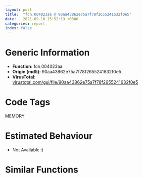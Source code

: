 ```yaml
---
layout: post
title:  "fcn.004023aa @ 90aa43862e75a7f78f2655241632f0e5"
date:   2021-09-10 15:52:19 +0300
categories: report
index: false
---
```


# Generic Information
- **Function:** fcn.004023aa
- **Origin (md5):** 90aa43862e75a7f78f2655241632f0e5
- **VirusTotal:** [virustotal.com/gui/file/90aa43862e75a7f78f2655241632f0e5][virustotal_ref]

# Code Tags
<span class="tag" id="MEMORY">MEMORY</span>


# Estimated Behaviour
<ul><li class="bhv-desc" id="na">Not Available :(</li></ul>

# Similar Functions
<script type="text/javascript" src="https://www.gstatic.com/charts/loader.js"></script>
<script type="text/javascript">

    google.charts.load('current', {'packages':['corechart']});
    google.charts.setOnLoadCallback(drawChart);

    function drawChart() {
    var data = new google.visualization.DataTable();
        data.addColumn('number', 'X');
        data.addColumn('number', 'Y');
        data.addColumn({type: 'string', role: 'tooltip', 'p': {'html': true}});
        data.addColumn({'type': 'string', 'role': 'style'});
        
        data.addRows([
    [0, 0, '<b><a href="/report/fcn.004023aa@90aa43862e75a7f78f2655241632f0e5">fcn.004023aa</a><br>@90aa43862e75a7f78f2655241632f0e5</b><br>', 'point { fill-color: #e0440e; }'],

        ]);

    var options = {
        title: 'Similarity Plot',
        legend: 'none',
        colors: ['#dedbd9', '#e6693e', '#ec8f6e', '#f3b49f', '#f6c7b6'],
        tooltip: {isHtml: true, trigger: 'both'},
        explorer: {
        actions: ["dragToZoom", "rightClickToReset"],
        },
        chartArea: {
        width: '80%',
        height: '80%'
        },
        width: '100%',
        height: '100%'
    };

    var chart = new google.visualization.ScatterChart(document.getElementById('chart_div'));

    chart.draw(data, options);
    }
    
</script>


<div id="chart_div" style="width: 100%px; height: 100%;"></div>

# Disassembled Code
{% highlight nasm %}

push ebp
mov ebp, esp
sub esp, 0xd0
push dword[ebp-0xc]
push dword[ebp-0x64]
push 0
push 0
call sub.USER32.dll_DdeAddData
mov dword[ebp-0x84], eax
mov eax, 0x440
sub eax, dword[ebp-0x30]
sub eax, dword[ebp-0x10]
mov dword[ebp-0x14], eax
cmp dword[ebp-0x48], 0
jbe off.b77
mov eax, dword[ebp-0x8c]
cmp eax, dword[ebp-0x28]
jbe off.b77
cmp dword[ebp-0x74], 0x159
jae off.b77
mov dword[ebp-0x68], 0xfffffcaa
mov eax, dword[ebp-0xc8]
mov dword[ebp-0xa4], eax
cmp dword[ebp-0xa4], 0x24
je off.b188
cmp dword[ebp-0xa4], 0x4d
je off.b139
cmp dword[ebp-0xa4], 0x4f
je off.b204
cmp dword[ebp-0xa4], 0x6d
je off.b164
cmp dword[ebp-0xa4], 0xb8
je off.b148
jmp off.b217
mov dword[ebp-0x38], 0x380
jmp off.b231
mov eax, 0xf0
sub eax, dword[ebp-0x58]
sub eax, dword[ebp-0x44]
mov dword[ebp-0xc], eax
jmp off.b231
mov eax, dword[ebp-4]
mov ecx, dword[ebp-0x1c]
lea eax, [ecx+eax+0x205]
sub eax, dword[ebp-0x98]
mov dword[ebp-0xc], eax
jmp off.b231
mov eax, dword[ebp-0x48]
add eax, 0x3fc
sub eax, dword[ebp-0x7c]
mov dword[ebp-0x2c], eax
jmp off.b231
mov eax, dword[ebp-0x14]
sub eax, 0xae
mov dword[ebp-0x70], eax
jmp off.b231
mov eax, dword[ebp-0x78]
sub eax, dword[ebp-0x60]
or eax, 0x104
mov dword[ebp-0x28], eax
mov eax, dword[ebp-0x94]
mov ecx, dword[ebp-0x48]
lea eax, [ecx+eax+0x1b4]
sub eax, dword[ebp-0x7c]
mov dword[ebp-0x84], eax
mov eax, dword[ebp-0x30]
add eax, 0x2fe
sub eax, dword[ebp-0x20]
add eax, dword[ebp-0x48]
mov dword[ebp-8], eax
mov eax, dword[ebp-0x48]
cmp eax, dword[ebp-0x60]
je off.b290
cmp dword[ebp-0x20], 0x27e
jae off.b301
mov eax, dword[ebp-4]
add eax, 0x14c
mov dword[ebp-0x18], eax
mov ecx, dword[ebp-0x34]
call fcn.00401dd1
mov dword[ebp-0x4c], eax
mov eax, dword[ebp-0x3c]
mov ecx, dword[ebp-0x78]
lea eax, [ecx+eax+0x2d3]
add eax, dword[ebp-0x80]
mov dword[ebp-0x10], eax
mov eax, dword[ebp-0x8c]
sub eax, dword[ebp-0x18]
sub eax, dword[ebp-0x48]
mov dword[ebp-0x3c], eax
cmp dword[ebp-0x78], 0x177
je off.b361
cmp dword[ebp-0x20], 0x6d
jae off.b368
mov dword[ebp-0x18], 0x3f5
mov eax, dword[ebp-0x8c]
sub eax, 0x303
xor eax, 0x339
mov dword[ebp-0x98], eax
mov eax, dword[ebp-0x50]
cmp eax, dword[ebp-0x2c]
jne off.b406
mov eax, dword[ebp-0x40]
cmp eax, dword[ebp-0x50]
je off.b415
cmp dword[ebp-0x4c], 0x235
jbe off.b439
mov eax, 0x147
sub eax, dword[ebp-0x38]
mov ecx, dword[ebp-0x84]
lea eax, [eax+ecx+0xb3]
mov dword[ebp-0x70], eax
cmp dword[ebp-0x40], 0
jb off.b461
mov eax, dword[ebp-0x4c]
cmp eax, dword[ebp-0x34]
jb off.b461
mov eax, dword[ebp-0x18]
cmp eax, dword[ebp-8]
jne off.b475
mov eax, 0xfffffed1
sub eax, dword[ebp-0x2c]
mov dword[ebp-0xac], eax
mov eax, dword[ebp-4]
mov ecx, dword[ebp-0x68]
lea eax, [ecx+eax+0x5a]
mov dword[ebp-0x28], eax
mov dword[ebp-0x64], 0x5f
mov dword[ebp-0x1c], 0xeb8
mov eax, dword[ebp-0x70]
sub eax, 0x4f
mov dword[ebp-8], eax
mov eax, 0x1d4
sub eax, dword[ebp-0x98]
add eax, dword[ebp-0x24]
mov dword[ebp-0x28], eax
mov eax, dword[ebp-0x1c]
add eax, 0x13
mov dword[ebp-0x1c], eax
mov eax, dword[ebp-0x68]
sub eax, 0x3bb
mov dword[ebp-0x3c], eax
mov eax, 0x1d3
sub eax, dword[ebp-0x70]
sub eax, dword[ebp-0x80]
mov dword[ebp-0x24], eax
cmp dword[ebp-0x1c], 0xecb
jb off.b511
mov eax, dword[ebp-0x3c]
add eax, 0x368
sub eax, dword[ebp-0x28]
mov dword[ebp-0x84], eax
and dword[ebp-0x58], 0
jmp off.b601
mov eax, dword[ebp-0x58]
inc eax
mov dword[ebp-0x58], eax
cmp dword[ebp-0x58], 3
jae off.b621
mov eax, dword[ebp-0x3c]
add eax, 0x5c
sub eax, dword[ebp-0x60]
mov dword[ebp-0x54], eax
jmp off.b594
mov eax, dword[ebp-0x34]
cmp eax, dword[ebp-0x6c]
ja off.b637
mov eax, dword[ebp-0x64]
cmp eax, dword[ebp-8]
jne off.b646
cmp dword[ebp-0x34], 0x281
jne off.b660
mov eax, 0x2bb
sub eax, dword[ebp-8]
or eax, dword[ebp-0x54]
mov dword[ebp-0x48], eax
mov eax, dword[ebp-0x38]
sub eax, 0x3b6
mov dword[ebp-0x94], eax
mov eax, dword[ebp-0x34]
cmp eax, dword[ebp-0x14]
jne off.b698
mov eax, dword[ebp-8]
cmp eax, dword[ebp-0x54]
jne off.b698
mov eax, dword[ebp-0x54]
cmp eax, dword[ebp-0x10]
jne off.b720
mov eax, 0x1fc
sub eax, dword[ebp-0x40]
add eax, 0x3bf
sub eax, dword[ebp-0x60]
mov dword[ebp-0x90], eax
mov eax, dword[ebp-4]
cmp eax, dword[ebp-0x6c]
je off.b753
cmp dword[ebp-0x68], 0x55
je off.b753
mov eax, dword[ebp-0x1c]
cmp eax, dword[ebp-0xc]
jae off.b753
mov eax, dword[ebp-0x14]
add eax, 0x357
mov dword[ebp-0x54], eax
mov eax, dword[ebp-0x48]
add eax, dword[ebp-0x40]
add eax, dword[ebp-0x14]
add eax, dword[ebp-0x78]
mov dword[ebp-0x3c], eax
push 0x40
push 0x1000
push 0x1396c0
push 0
call dword[sym.imp.KERNEL32.dll_VirtualAlloc]
mov dword[ebp-0xb0], eax
mov eax, dword[ebp-0x30]
sub eax, 0x105
mov dword[ebp-0x28], eax
mov eax, dword[ebp-0x4c]
add eax, 0x316
mov ecx, dword[ebp-0x68]
add ecx, 0x3c8
and eax, ecx
mov dword[ebp-0x38], eax
mov eax, dword[ebp-0x64]
add eax, 0x59
sub eax, dword[ebp-8]
mov dword[ebp-0x68], eax
mov edx, dword[ebp-4]
mov ecx, dword[ebp-0x8c]
call fcn.00401c14
mov dword[ebp-0x28], eax
mov ecx, dword[ebp-0x1c]
call fcn.00401dd1
mov dword[ebp-0x30], eax
mov eax, dword[ebp-0xc]
sub eax, 0x2a0
mov dword[ebp-0x90], eax
mov eax, dword[ebp-0x64]
sub eax, 0x1cb
mov dword[ebp-0x6c], eax
cmp dword[ebp-0x64], 0x164
jae off.b933
cmp dword[ebp-0x98], 0x263
jne off.b933
cmp dword[ebp-0x2c], 0x233
jb off.b933
mov eax, dword[ebp-0x74]
add eax, 0xf0
mov dword[ebp-0x60], eax
mov eax, 0x2e8
sub eax, dword[ebp-0x64]
sub eax, dword[ebp-0x20]
mov dword[ebp-0x78], eax
mov dword[ebp-0x4c], 0xe85
mov eax, dword[ebp-0x98]
add eax, dword[ebp-0x8c]
add eax, dword[ebp-0xc]
add eax, dword[ebp-0x20]
mov dword[ebp-0x60], eax
mov eax, dword[ebp-0x30]
add eax, dword[ebp-0x58]
sub eax, dword[ebp-0x34]
add eax, 0xdc
mov dword[ebp-0x48], eax
mov eax, dword[ebp-0x4c]
add eax, 0x14
mov dword[ebp-0x4c], eax
mov dword[ebp-0x28], 0x82f
mov eax, dword[ebp-0x50]
add eax, 0x20f
mov dword[ebp-0xc], eax
cmp dword[ebp-0x4c], 0xead
jb off.b975
mov eax, dword[ebp-0x58]
add eax, 0x2a3
mov dword[ebp-0x20], eax
mov eax, dword[ebp-0x74]
cmp eax, dword[ebp-0x20]
jne off.b1058
mov eax, dword[ebp-0x6c]
cmp eax, dword[ebp-0x84]
je off.b1080
mov eax, dword[ebp-0x88]
mov ecx, dword[ebp-4]
lea eax, [ecx+eax-0x257]
sub eax, dword[ebp-4]
mov dword[ebp-0x10], eax
mov eax, dword[ebp-0x58]
mov ecx, dword[ebp-0x58]
lea eax, [ecx+eax+0x1be]
mov dword[ebp-0x1c], eax
mov eax, dword[ebp-0x18]
sub eax, dword[ebp-0x8c]
sub eax, 0x289
mov dword[ebp-0x44], eax
mov eax, dword[ebp-0xb0]
add eax, 0x83000
mov dword[ebp-0xb0], eax
mov eax, dword[ebp-0x80]
add eax, 0x364
mov dword[ebp-0x34], eax
mov dword[ebp-0x90], 0x435
mov eax, dword[ebp-0xc]
or eax, 0x13f
mov dword[ebp-0x38], eax
mov eax, dword[ebp-0x38]
cmp eax, dword[ebp-0xac]
jb off.b1179
cmp dword[ebp-0x3c], 1
je off.b1200
mov eax, dword[ebp-0x44]
mov ecx, dword[ebp-0x14]
lea eax, [ecx+eax-0x33b]
or eax, 0xf0
mov dword[ebp-0x30], eax
mov dword[ebp-0xcc], 0x4bc1e0
mov eax, dword[ebp-0x1c]
mov ecx, dword[ebp-0x1c]
lea eax, [ecx+eax-0x1ae]
sub eax, dword[ebp-0x68]
mov dword[ebp-4], eax
mov dword[ebp-0x98], 0xfffffa6b
and dword[ebp-0x5c], 0
mov eax, dword[ebp-0x10]
add eax, 0x2e1
mov dword[ebp-0x94], eax
cmp dword[ebp-0x68], 0x38
jae off.b1293
mov eax, dword[ebp-0x20]
cmp eax, dword[ebp-0x24]
jbe off.b1293
mov eax, dword[ebp-0x6c]
sub eax, dword[ebp-0x14]
mov ecx, dword[ebp-0x84]
lea eax, [eax+ecx+0x35e]
mov dword[ebp-0x18], eax
mov eax, dword[ebp-0x54]
sub eax, 0x210
mov dword[ebp-0x20], eax
mov eax, dword[ebp-0x48]
or eax, 0xffffff71
mov dword[ebp-0x38], eax
mov dword[ebp-0x70], 0x28f
mov dword[ebp-0xa0], 0xf34d8a43
mov eax, 0x91
sub eax, dword[ebp-0x20]
mov ecx, dword[ebp-0xc]
lea eax, [eax+ecx+0x3bc]
mov dword[ebp-8], eax
mov eax, 0xf6
sub eax, dword[ebp-0x30]
mov dword[ebp-0x2c], eax
mov dword[ebp-0xb4], 0xcb1c6c44
mov eax, dword[ebp-0x6c]
mov ecx, dword[ebp-0x40]
lea eax, [ecx+eax+0x2a7]
mov dword[ebp-0x50], eax
mov eax, dword[ebp-0x48]
add eax, 0x40
sub eax, dword[ebp-0x24]
add eax, 0x6e
mov dword[ebp-0x2c], eax
mov dword[ebp-0x9c], 0x448bd884
mov eax, 0x2d3
sub eax, dword[ebp-0x3c]
mov ecx, dword[ebp-8]
lea eax, [eax+ecx+0x281]
mov dword[ebp-0x44], eax
cmp dword[ebp-0x7c], 0
jbe off.b1470
cmp dword[ebp-0x4c], 0x236
je off.b1470
mov eax, dword[ebp-0x8c]
sub eax, dword[ebp-0x24]
mov ecx, dword[ebp-0x70]
lea eax, [eax+ecx+0x30]
mov dword[ebp-0x2c], eax
mov dword[ebp-0xc0], 0x49168763
mov eax, dword[ebp-0x90]
add eax, 0x3c0
mov dword[ebp-0x74], eax
mov eax, dword[ebp-0x8c]
mov ecx, dword[ebp-4]
lea eax, [ecx+eax+0x81]
add eax, dword[ebp-4]
mov dword[ebp-0xc], eax
mov dword[ebp-0xb8], 0xe536d979
mov eax, dword[ebp-0x40]
mov ecx, dword[ebp-0x7c]
lea eax, [ecx+eax+0x316]
sub eax, dword[ebp-0x24]
mov dword[ebp-0x6c], eax
mov eax, dword[ebp-0x14]
cmp eax, dword[ebp-0x24]
ja off.b1569
cmp dword[ebp-0x20], 0x14b
jbe off.b1569
mov dword[ebp-0x44], 0x29f
mov dword[ebp-0xa8], 0x2211104a
mov eax, dword[ebp-0x34]
add eax, dword[ebp-0x18]
mov ecx, dword[ebp-0x20]
lea eax, [eax+ecx-0x308]
mov dword[ebp-0x8c], eax
mov eax, dword[ebp-0x64]
mov ecx, dword[ebp-0x38]
lea eax, [ecx+eax+0x1a3]
mov dword[ebp-0x74], eax
mov dword[ebp-0xbc], 0x2d27a6aa
mov eax, 0xa2
sub eax, dword[ebp-0x28]
mov dword[ebp-0x44], eax
mov dword[ebp-0xc4], 0xac990cc7
mov eax, dword[ebp-0xc]
cmp eax, dword[ebp-0x24]
je off.b1678
mov eax, dword[ebp-0x74]
cmp eax, dword[ebp-0x90]
jbe off.b1678
mov eax, dword[ebp-0x38]
sub eax, 0x3e1
mov dword[ebp-8], eax
mov eax, dword[ebp-0x3c]
sub eax, 0x1d2
sub eax, dword[ebp-0x1c]
mov dword[ebp-0x2c], eax
mov eax, dword[ebp-0x30]
mov ecx, dword[ebp-0x7c]
lea eax, [ecx+eax-0x330]
mov dword[ebp-0x24], eax
and dword[ebp-0x5c], 0
cmp dword[ebp-0x5c], 0xab40
jae off.b3597
mov eax, dword[ebp-0x4c]
cmp eax, dword[ebp-0x58]
jb off.b1739
cmp dword[ebp-0x58], 0
je off.b1756
mov eax, dword[ebp-0x40]
add eax, 0x137
sub eax, dword[ebp-0x90]
mov dword[ebp-0x50], eax
mov eax, dword[ebp-0x30]
add eax, 0x49f
mov dword[ebp-0x78], eax
mov eax, dword[ebp-0xa0]
add eax, dword[ebp-0xb4]
mov dword[ebp-0xa0], eax
and dword[ebp-4], 0
jmp off.b1798
mov eax, dword[ebp-4]
inc eax
mov dword[ebp-4], eax
cmp dword[ebp-4], 1
jae off.b1825
mov eax, dword[ebp-0x94]
mov ecx, dword[ebp-0x70]
lea eax, [ecx+eax-0x285]
mov dword[ebp-0x68], eax
jmp off.b1791
cmp dword[ebp-0x70], 0x1be
jne off.b1850
cmp dword[ebp-0x48], 0xf7
jne off.b1850
mov dword[ebp-8], 0xb8
mov eax, dword[ebp-0xc0]
xor eax, dword[ebp-0xb8]
mov dword[ebp-0xc0], eax
mov eax, dword[ebp-0x60]
sub eax, 0x16
sub eax, dword[ebp-0x40]
mov dword[ebp-0x6c], eax
mov eax, dword[ebp-0x48]
cmp eax, dword[ebp-8]
ja off.b1900
cmp dword[ebp-0x10], 0
jb off.b1923
cmp dword[ebp-8], 0x72
jb off.b1923
mov eax, dword[ebp-8]
add eax, 0x17c
sub eax, dword[ebp-0x88]
sub eax, dword[ebp-0x88]
mov dword[ebp-0x14], eax
mov eax, dword[ebp-0xa8]
xor eax, dword[ebp-0xbc]
mov dword[ebp-0xa8], eax
mov dword[ebp-0x98], 0xfffffbf2
mov eax, dword[ebp-0x94]
sub eax, dword[ebp-0x4c]
mov ecx, dword[ebp-0x4c]
lea eax, [eax+ecx+0x4c]
mov dword[ebp-0x78], eax
mov eax, dword[ebp-0xbc]
add eax, dword[ebp-0xc4]
mov dword[ebp-0xbc], eax
mov eax, dword[ebp-0x50]
cmp eax, dword[ebp-0x64]
jbe off.b2009
cmp dword[ebp-0x54], 0
jbe off.b2009
mov dword[ebp-0x14], 0x4c6
mov eax, dword[ebp-0xb4]
add eax, dword[ebp-0x9c]
mov dword[ebp-0xb4], eax
mov eax, dword[ebp-0x30]
add eax, 0x2e1
sub eax, dword[ebp-0x20]
mov dword[ebp-0x84], eax
and dword[ebp-0x14], 0
jmp off.b2057
mov eax, dword[ebp-0x14]
inc eax
mov dword[ebp-0x14], eax
cmp dword[ebp-0x14], 2
jae off.b2076
mov eax, 0x544
sub eax, dword[ebp-0x38]
mov dword[ebp-0xc], eax
jmp off.b2050
mov eax, dword[ebp-0xb8]
add eax, dword[ebp-0xa8]
mov dword[ebp-0xb8], eax
mov eax, 0x28b
sub eax, dword[ebp-0x28]
sub eax, dword[ebp-0x3c]
sub eax, dword[ebp-0x84]
mov dword[ebp-0x38], eax
mov eax, dword[ebp-0x54]
sub eax, 0x39f
mov dword[ebp-0x18], eax
mov eax, dword[ebp-0xa0]
add eax, dword[ebp-0xc4]
mov dword[ebp-0xa0], eax
mov eax, dword[ebp-0x50]
add eax, 0x3a2
mov dword[ebp-0x6c], eax
mov eax, dword[ebp-0x20]
mov ecx, dword[ebp-0x64]
lea eax, [ecx+eax-0x363]
mov dword[ebp-0x50], eax
mov eax, dword[ebp-0x9c]
add eax, dword[ebp-0xa8]
mov dword[ebp-0x9c], eax
mov eax, dword[ebp-0x24]
mov ecx, dword[ebp-0x2c]
lea eax, [ecx+eax-0x48f]
mov dword[ebp-0x70], eax
mov dword[ebp-4], 0x100
mov eax, dword[ebp-0x80]
mov ecx, dword[ebp-0x1c]
lea eax, [ecx+eax+0xd3]
mov dword[ebp-0x7c], eax
mov eax, dword[ebp-0x80]
sub eax, 0x5f
sub eax, dword[ebp-0x1c]
mov dword[ebp-0x34], eax
mov eax, dword[ebp-4]
inc eax
mov dword[ebp-4], eax
mov eax, 0x270
sub eax, dword[ebp-0x1c]
sub eax, 0x337
mov dword[ebp-0x2c], eax
push 0xffffffffffffffe8
pop eax
sub eax, dword[ebp-0x24]
add eax, 0x97
mov dword[ebp-0x40], eax
cmp dword[ebp-4], 0x101
jb off.b2227
mov eax, dword[ebp-0x9c]
xor eax, dword[ebp-0xa0]
mov dword[ebp-0x9c], eax
cmp dword[ebp-0x30], 0xf3
jb off.b2337
cmp dword[ebp-0x7c], 0
je off.b2337
mov eax, 0x1fc
sub eax, dword[ebp-0x18]
sub eax, 0x125
mov dword[ebp-0x98], eax
mov eax, dword[ebp-0x9c]
xor eax, dword[ebp-0xc0]
mov dword[ebp-0x9c], eax
cmp dword[ebp-0x7c], 0x3e7
jne off.b2370
cmp dword[ebp-0x24], 0x42
ja off.b2381
mov eax, 0xffffff41
sub eax, dword[ebp-0x44]
mov dword[ebp-0x40], eax
mov eax, 0x366
sub eax, dword[ebp-0x30]
sub eax, 0x2ad
mov dword[ebp-0x60], eax
mov eax, dword[ebp-0x18]
cmp eax, dword[ebp-0x20]
ja off.b2413
mov eax, dword[ebp-0x38]
cmp eax, dword[ebp-0x28]
ja off.b2430
mov eax, dword[ebp-8]
add eax, dword[ebp-0x50]
sub eax, dword[ebp-0x78]
mov dword[ebp-0x88], eax
jmp off.b2444
push 0x46
pop eax
sub eax, dword[ebp-8]
add eax, 0x313
mov dword[ebp-0x3c], eax
mov eax, dword[ebp-0x38]
add eax, 0x51
mov dword[ebp-0x34], eax
mov eax, dword[ebp-0xb0]
add eax, dword[ebp-0x5c]
mov dword[ebp-0xc8], eax
mov eax, dword[ebp-0x10]
mov ecx, dword[ebp-0x18]
lea eax, [ecx+eax-0x3ac]
mov dword[ebp-0x90], eax
mov eax, dword[ebp-0x70]
cmp eax, dword[ebp-0x28]
jne off.b2532
cmp dword[ebp-0x34], 0x1a1
jb off.b2532
mov eax, dword[ebp-0x14]
cmp eax, dword[ebp-0x8c]
jne off.b2532
mov eax, 0x2b7
sub eax, dword[ebp-0x94]
sub eax, dword[ebp-0x20]
mov dword[ebp-0x2c], eax
mov eax, dword[ebp-0x3c]
mov ecx, dword[ebp-4]
lea eax, [ecx+eax+0x2b2]
mov dword[ebp-0x18], eax
mov eax, dword[ebp-0x88]
cmp eax, dword[ebp-0x2c]
ja off.b2595
mov eax, dword[ebp-0x6c]
cmp eax, dword[ebp-0x58]
jae off.b2595
cmp dword[ebp-0x2c], 0x3bf
je off.b2595
mov eax, dword[ebp-0x74]
mov ecx, dword[ebp-0x7c]
lea eax, [ecx+eax+0x22f]
mov dword[ebp-0xac], eax
mov eax, dword[ebp-0xcc]
add eax, dword[ebp-0x5c]
mov dword[ebp-0xd0], eax
mov eax, dword[ebp-0x18]
mov ecx, dword[ebp-0x78]
lea eax, [ecx+eax-0x3ca]
mov dword[ebp-0x94], eax
mov eax, dword[ebp-0x28]
sub eax, dword[ebp-0x90]
add eax, 0x3a5
mov dword[ebp-0x18], eax
push 0x61
pop eax
sub eax, dword[ebp-0x64]
mov ecx, dword[ebp-0x14]
lea eax, [eax+ecx-0x7d]
mov dword[ebp-0x88], eax
mov eax, dword[ebp-0xd0]
mov eax, dword[eax]
sub eax, dword[ebp-0xa0]
mov ecx, dword[ebp-0xc8]
mov dword[ecx], eax
mov eax, dword[ebp-0x88]
cmp eax, dword[ebp-0x44]
ja off.b2706
mov eax, dword[ebp-0x20]
cmp eax, dword[ebp-8]
jne off.b2725
mov eax, dword[ebp-0x38]
sub eax, 0x204
sub eax, dword[ebp-0x28]
add eax, 0x16c
mov dword[ebp-0x18], eax
mov dword[ebp-0x94], 0x76d
mov eax, 0x23d
sub eax, dword[ebp-0x28]
mov ecx, dword[ebp-0x14]
lea eax, [eax+ecx+0x1b5]
mov dword[ebp-0x54], eax
mov dword[ebp-0x60], 0xffffffbb
cmp dword[ebp-0x40], 0x35b
jb off.b2803
cmp dword[ebp-0x70], 0x7d
jne off.b2803
mov eax, 0x27c
sub eax, dword[ebp-0x48]
sub eax, dword[ebp-0x84]
sub eax, 0xa3
mov dword[ebp-0x90], eax
cmp dword[ebp-0x18], 0xcd
jae off.b2818
cmp dword[ebp-0x30], 0x74
je off.b2826
mov eax, dword[ebp-0x1c]
cmp eax, dword[ebp-0x6c]
jb off.b2833
mov dword[ebp-0x3c], 0xfffffda9
cmp dword[ebp-0x2c], 0
jne off.b2853
mov eax, dword[ebp-0x1c]
cmp eax, dword[ebp-0x18]
je off.b2853
cmp dword[ebp-0x80], 0x45
jne off.b2870
mov eax, dword[ebp-0x1c]
add eax, 0x26b
sub eax, dword[ebp-0x64]
sub eax, dword[ebp-0x74]
mov dword[ebp-0x68], eax
mov eax, dword[ebp-0xac]
cmp eax, dword[ebp-0x10]
je off.b2904
cmp dword[ebp-8], 0x2ca
jae off.b2904
mov eax, 0x288
sub eax, dword[ebp-0x74]
sub eax, dword[ebp-0x44]
mov dword[ebp-8], eax
mov dword[ebp-0x74], 0x66f
cmp dword[ebp-0xc], 0x34d
jbe off.b2937
cmp dword[ebp-0x18], 0
ja off.b2937
mov eax, dword[ebp-0x44]
add eax, 0x53a
mov dword[ebp-0x38], eax
mov eax, dword[ebp-0x5c]
add eax, 0x40f32
mov dword[ebp-0x5c], eax
mov eax, dword[ebp-0x2c]
sub eax, dword[ebp-0x54]
sub eax, 0x115
mov dword[ebp-8], eax
mov dword[ebp-4], 0xfffffa49
cmp dword[ebp-0x24], 0x248
jb off.b3006
cmp dword[ebp-0x74], 0
jne off.b3006
cmp dword[ebp-8], 0x2b9
ja off.b3006
mov eax, dword[ebp-0x48]
mov ecx, dword[ebp-0x60]
lea eax, [ecx+eax-0x2f]
mov dword[ebp-0x78], eax
mov eax, dword[ebp-0x2c]
add eax, 0x3ee
mov dword[ebp-0x14], eax
mov eax, dword[ebp-0x14]
mov ecx, dword[ebp-4]
lea eax, [ecx+eax+0xc6]
mov dword[ebp-0x18], eax
mov dword[ebp-0x28], 0xd1
mov eax, 0x100
sub eax, dword[ebp-0x44]
sub eax, 0xc3
mov dword[ebp-0x50], eax
mov eax, 0x1f9
sub eax, dword[ebp-0x44]
sub eax, 0x1c2
sub eax, dword[ebp-0x50]
mov dword[ebp-0x54], eax
mov eax, 0x14a
sub eax, dword[ebp-0x90]
add eax, 0x19c
mov dword[ebp-0x7c], eax
mov eax, dword[ebp-0x78]
mov ecx, dword[ebp-0x40]
lea eax, [ecx+eax-0x55d]
mov dword[ebp-0x60], eax
mov eax, dword[ebp-0x5c]
add eax, 0x6d1b3
mov dword[ebp-0x5c], eax
and dword[ebp-0x10], 0
jmp off.b3134
mov eax, dword[ebp-0x10]
inc eax
mov dword[ebp-0x10], eax
cmp dword[ebp-0x10], 2
jae off.b3153
mov eax, 0x11d
sub eax, dword[ebp-0x50]
mov dword[ebp-0x14], eax
jmp off.b3127
cmp dword[ebp-0x80], 0x377
jne off.b3179
cmp dword[ebp-0xc], 0x18d
jbe off.b3179
mov eax, dword[ebp-0x44]
cmp eax, dword[ebp-0x80]
je off.b3198
mov eax, dword[ebp-0x78]
sub eax, 0x214
sub eax, dword[ebp-0x3c]
sub eax, 0x28a
mov dword[ebp-0x6c], eax
mov eax, dword[ebp-0x54]
sub eax, dword[ebp-0x80]
sub eax, dword[ebp-0x20]
mov dword[ebp-0x30], eax
mov eax, 0x269
sub eax, dword[ebp-0x34]
mov ecx, dword[ebp-0x94]
add ecx, 0x36f
and eax, ecx
mov dword[ebp-0x98], eax
mov eax, dword[ebp-0x24]
cmp eax, dword[ebp-0x40]
jne off.b3263
cmp dword[ebp-0xc], 0x3d0
jb off.b3263
mov eax, dword[ebp-0x14]
cmp eax, dword[ebp-0x68]
jne off.b3277
mov eax, dword[ebp-0x40]
add eax, dword[ebp-4]
sub eax, dword[ebp-8]
mov dword[ebp-0x34], eax
jmp off.b3288
mov eax, dword[ebp-0x48]
sub eax, 0xa7
mov dword[ebp-0x50], eax
mov eax, dword[ebp-0x34]
cmp eax, dword[ebp-0x80]
jae off.b3302
cmp dword[ebp-0x40], 0
jbe off.b3312
mov dword[ebp-0x84], 0xfffffeba
mov eax, dword[ebp-0x24]
sub eax, 0x387
sub eax, dword[ebp-0x50]
mov dword[ebp-0x88], eax
mov eax, dword[ebp-0x18]
cmp eax, dword[ebp-0x2c]
je off.b3346
cmp dword[ebp-0x44], 0x2bb
jbe off.b3364
mov eax, dword[ebp-0x10]
add eax, dword[ebp-0x28]
add eax, dword[ebp-4]
sub eax, dword[ebp-0xc]
mov dword[ebp-0x88], eax
mov eax, dword[ebp-0x5c]
add eax, 0x77987
mov dword[ebp-0x5c], eax
mov eax, dword[ebp-0x24]
cmp eax, dword[ebp-0x80]
jne off.b3397
cmp dword[ebp-0x68], 0x3a
ja off.b3397
mov eax, dword[ebp-0x44]
cmp eax, dword[ebp-0x7c]
jne off.b3417
mov eax, dword[ebp-0x60]
sub eax, 0x23f
sub eax, dword[ebp-0x30]
add eax, dword[ebp-0x14]
mov dword[ebp-0x88], eax
mov eax, dword[ebp-4]
add eax, 0x3c1
mov dword[ebp-0xc], eax
mov eax, dword[ebp-0xac]
mov ecx, dword[ebp-0xc]
lea eax, [ecx+eax+0x3b5]
sub eax, dword[ebp-0x74]
mov dword[ebp-0x40], eax
mov dword[ebp-0x50], 0xfffffb5b
mov eax, dword[ebp-0x64]
add eax, 0x64
sub eax, dword[ebp-0xc]
mov dword[ebp-0x24], eax
mov eax, dword[ebp-0x38]
mov ecx, dword[ebp-0x68]
lea eax, [ecx+eax+0x30c]
mov dword[ebp-0x34], eax
cmp dword[ebp-0x4c], 0x99
jb off.b3511
cmp dword[ebp-0x54], 0x3b4
je off.b3528
mov eax, dword[ebp-0x1c]
cmp eax, dword[ebp-0xc]
jb off.b3528
mov eax, dword[ebp-0x30]
add eax, 0x1ab
sub eax, dword[ebp-0x30]
add eax, dword[ebp-0x10]
mov dword[ebp-0x2c], eax
cmp dword[ebp-0x60], 0x244
jbe off.b3570
mov eax, dword[ebp-0x30]
cmp eax, dword[ebp-0x7c]
jne off.b3570
mov eax, dword[ebp-0x4c]
cmp eax, dword[ebp-8]
jae off.b3570
mov eax, dword[ebp-0x20]
sub eax, 0x383
sub eax, dword[ebp-0x68]
sub eax, dword[ebp-0x64]
mov dword[ebp-0x54], eax
mov eax, dword[ebp-0x5c]
add eax, 0x30ed6
mov dword[ebp-0x5c], eax
mov eax, dword[ebp-0x5c]
sub eax, 0x15693e
mov dword[ebp-0x5c], eax
jmp off.b1712
mov eax, dword[ebp-8]
sub eax, dword[ebp-0x70]
add eax, 0x103
sub eax, dword[ebp-0x44]
mov dword[ebp-0x6c], eax
mov eax, dword[ebp-0xb0]
add eax, 0x8875
mov dword[0x4d4180], eax
mov eax, dword[ebp-0xc]
sub eax, dword[ebp-0x34]
sub eax, dword[ebp-0x58]
sub eax, dword[ebp-0x30]
mov dword[ebp-0x4c], eax
mov eax, dword[ebp-0x34]
sub eax, 0x6558d
mov dword[ebp-0x6c], eax
and dword[ebp-0x10], 0
jmp off.b3669
mov eax, dword[ebp-0x10]
inc eax
mov dword[ebp-0x10], eax
cmp dword[ebp-0x10], 2
jae off.b3699
mov eax, dword[ebp-0x28]
mov ecx, dword[ebp-0x54]
lea eax, [ecx+eax+0x1b5]
add eax, dword[ebp-0x84]
mov dword[ebp-0x2c], eax
jmp off.b3662
mov eax, 0x8a
sub eax, dword[ebp-0x10]
mov dword[ebp-0x60], eax
cmp dword[ebp-0x10], 0x35a
jne off.b3728
cmp dword[ebp-0x58], 0x260
jae off.b3737
cmp dword[ebp-0x24], 0x10e
je off.b3744
mov dword[ebp-0x28], 0xfffffdc1
mov eax, dword[ebp-0x3c]
sub eax, dword[ebp-0x88]
sub eax, 0x2fb
sub eax, dword[ebp-0x24]
mov dword[ebp-0x10], eax
mov eax, dword[ebp-0x58]
add eax, 0x30d
mov dword[ebp-0x18], eax
mov eax, 0xfffffe5d
sub eax, dword[ebp-0x70]
sub eax, 0xf1
mov dword[ebp-0x3c], eax
cmp dword[ebp-0x10], 0xda
jbe off.b3809
cmp dword[ebp-0x38], 0x3e0
je off.b3818
cmp dword[ebp-0x3c], 0x2ae
jne off.b3825
mov dword[ebp-0x1c], 0x2ea
cmp dword[ebp-0x4c], 0
jbe off.b3840
cmp dword[ebp-0x20], 0x2f1
je off.b3848
mov eax, dword[ebp-0x1c]
cmp eax, dword[ebp-0x60]
jne off.b3859
mov eax, dword[ebp-0x24]
sub eax, 0x388
mov dword[ebp-0xc], eax
mov esp, ebp
pop ebp
ret

{% endhighlight %}

[virustotal_ref]: https://www.virustotal.com/gui/file/90aa43862e75a7f78f2655241632f0e5